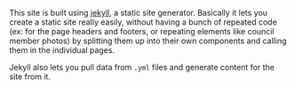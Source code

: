 This site is built using [jekyll](https://jekyllrb.com/), a static site generator. Basically it lets you create a static site really easily, without having a bunch of repeated code (ex: for the page headers and footers, or repeating elements like council member photos) by splitting them up into their own components and calling them in the individual pages.

Jekyll also lets you pull data from `.yml` files and generate content for the site from it.
